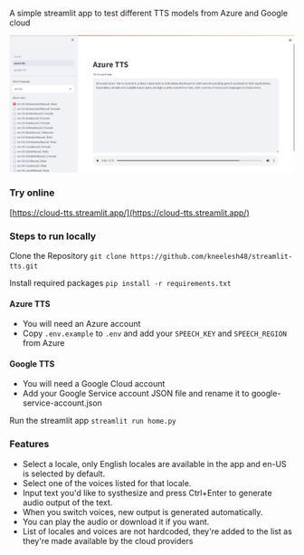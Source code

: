 A simple streamlit app to test different TTS models from Azure and Google cloud

![Azure TTS](screenshots/Azure%20TTS.png)

### Try online
[https://cloud-tts.streamlit.app/](https://cloud-tts.streamlit.app/)

### Steps to run locally
Clone the Repository `git clone https://github.com/kneelesh48/streamlit-tts.git`

Install required packages `pip install -r requirements.txt`

#### Azure TTS
* You will need an Azure account
* Copy `.env.example` to `.env` and add your `SPEECH_KEY` and `SPEECH_REGION` from Azure

#### Google TTS
* You will need a Google Cloud account
* Add your Google Service account JSON file and rename it to google-service-account.json

Run the streamlit app `streamlit run home.py`

### Features
* Select a locale, only English locales are available in the app and en-US is selected by default.
* Select one of the voices listed for that locale.
* Input text you'd like to systhesize and press Ctrl+Enter to generate audio output of the text.
* When you switch voices, new output is generated automatically.
* You can play the audio or download it if you want.
* List of locales and voices are not hardcoded, they're added to the list as they're made available by the cloud providers
